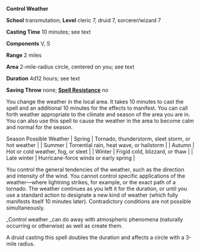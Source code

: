  **Control Weather**

**School** transmutation; **Level** cleric 7, druid 7, sorcerer/wizard 7

**Casting Time** 10 minutes; see text

**Components** V, S

**Range** 2 miles

**Area** 2-mile-radius circle, centered on you; see text

**Duration** 4d12 hours; see text

**Saving Throw** none; **[Spell Resistance](../glossary.html#_spell-resistance)** no

You change the weather in the local area. It takes 10 minutes to cast the spell and an additional 10 minutes for the effects to manifest. You can call forth weather appropriate to the climate and season of the area you are in. You can also use this spell to cause the weather in the area to become calm and normal for the season.

<thead><tr>
<th>Season</th>
<th>Possible Weather</th>
</tr></thead>| Spring | Tornado, thunderstorm, sleet storm, or hot weather |
| Summer | Torrential rain, heat wave, or hailstorm |
| Autumn | Hot or cold weather, fog, or sleet |
| Winter | Frigid cold, blizzard, or thaw |
| Late winter | Hurricane-force winds or early spring |

You control the general tendencies of the weather, such as the direction and intensity of the wind. You cannot control specific applications of the weather—where lightning strikes, for example, or the exact path of a tornado. The weather continues as you left it for the duration, or until you use a standard action to designate a new kind of weather (which fully manifests itself 10 minutes later). Contradictory conditions are not possible simultaneously.

_Control weather _can do away with atmospheric phenomena (naturally occurring or otherwise) as well as create them.

A druid casting this spell doubles the duration and affects a circle with a 3-mile radius.

